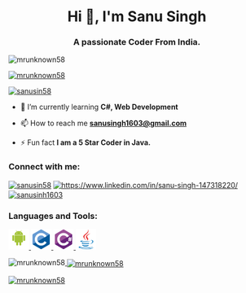 <h1 align="center">Hi 👋, I'm Sanu Singh</h1>
<h3 align="center">A passionate Coder From India.</h3>

<p align="left"> <img src="https://komarev.com/ghpvc/?username=mrunknown58&label=Profile%20views&color=0e75b6&style=flat" alt="mrunknown58" /> </p>

<p align="left"> <a href="https://github.com/ryo-ma/github-profile-trophy"><img src="https://github-profile-trophy.vercel.app/?username=mrunknown58" alt="mrunknown58" /></a> </p>

<p align="left"> <a href="https://twitter.com/sanusin58" target="blank"><img src="https://img.shields.io/twitter/follow/sanusin58?logo=twitter&style=for-the-badge" alt="sanusin58" /></a> </p>

- 🌱 I’m currently learning **C#, Web Development**

- 📫 How to reach me **sanusingh1603@gmail.com**

- ⚡ Fun fact **I am a 5 Star Coder in Java.**

<h3 align="left">Connect with me:</h3>
<p align="left">
<a href="https://twitter.com/sanusin58" target="blank"><img align="center" src="https://raw.githubusercontent.com/rahuldkjain/github-profile-readme-generator/master/src/images/icons/Social/twitter.svg" alt="sanusin58" height="30" width="40" /></a>
<a href="https://linkedin.com/in/https://www.linkedin.com/in/sanu-singh-147318220/" target="blank"><img align="center" src="https://raw.githubusercontent.com/rahuldkjain/github-profile-readme-generator/master/src/images/icons/Social/linked-in-alt.svg" alt="https://www.linkedin.com/in/sanu-singh-147318220/" height="30" width="40" /></a>
<a href="https://www.hackerrank.com/sanusinh1603" target="blank"><img align="center" src="https://raw.githubusercontent.com/rahuldkjain/github-profile-readme-generator/master/src/images/icons/Social/hackerrank.svg" alt="sanusinh1603" height="30" width="40" /></a>
</p>

<h3 align="left">Languages and Tools:</h3>
<p align="left"> <a href="https://developer.android.com" target="_blank"> <img src="https://raw.githubusercontent.com/devicons/devicon/master/icons/android/android-original-wordmark.svg" alt="android" width="40" height="40"/> </a> <a href="https://www.cprogramming.com/" target="_blank"> <img src="https://raw.githubusercontent.com/devicons/devicon/master/icons/c/c-original.svg" alt="c" width="40" height="40"/> </a> <a href="https://www.w3schools.com/cs/" target="_blank"> <img src="https://raw.githubusercontent.com/devicons/devicon/master/icons/csharp/csharp-original.svg" alt="csharp" width="40" height="40"/> </a> <a href="https://git-scm.com/" target="_blank"> <img src="https://raw.githubusercontent.com/devicons/devicon/master/icons/java/java-original.svg" alt="java" width="40" height="40"/>  </p>

<p><img align="left" src="https://github-readme-stats.vercel.app/api/top-langs?username=mrunknown58&show_icons=true&locale=en&layout=compact" alt="mrunknown58" /></p>

<p>&nbsp;<img align="center" src="https://github-readme-stats.vercel.app/api?username=mrunknown58&show_icons=true&locale=en" alt="mrunknown58" /></p>

<p><img align="center" src="https://github-readme-streak-stats.herokuapp.com/?user=mrunknown58&" alt="mrunknown58" /></p>
